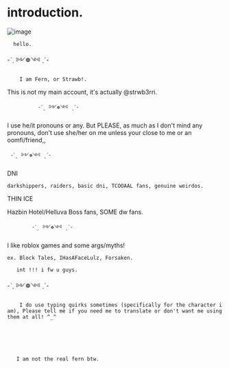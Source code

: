 # introduction.
![image](https://github.com/user-attachments/assets/0f83f971-816a-4286-a4dc-60fbe748024d)





      hello.



-ˋˏ ༻❁༺ ˎˊ-

    
        I am Fern, or Strawb!.

  This is not my main account, it's actually @strwb3rri.


              -ˋˏ ༻❁༺ ˎˊ-

 I use he/it pronouns or any. But PLEASE, as much as I don't mind any pronouns, don't use she/her on me unless your close to me or an oomfi/friend,,


     -ˋˏ ༻❁༺ ˎˊ-


DNI

    darkshippers, raiders, basic dni, TCOOAAL fans, genuine weirdos.

THIN ICE

  Hazbin Hotel/Helluva Boss fans, SOME dw fans.


            -ˋˏ ༻❁༺ ˎˊ-

  I like roblox games and some args/myths!

    ex. Block Tales, IHasAFaceLulz, Forsaken.

       int !!! i fw u guys.

-ˋˏ ༻❁༺ ˎˊ-



        I do use typing quirks sometimes (specifically for the character i am), Please tell me if you need me to translate or don't want me using them at all! ^_^






       I am not the real fern btw.
